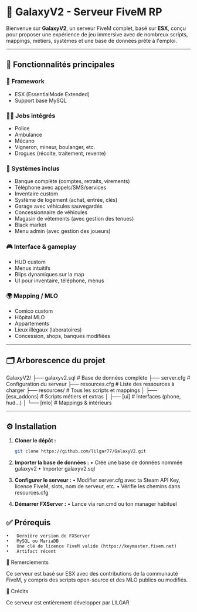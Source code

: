 # 🌌 GalaxyV2 - Serveur FiveM RP

Bienvenue sur **GalaxyV2**, un serveur FiveM complet, basé sur **ESX**, conçu pour proposer une expérience de jeu immersive avec de nombreux scripts, mappings, métiers, systèmes et une base de données prête à l'emploi.

---

## 🔧 Fonctionnalités principales

### 🧠 Framework
- ESX (EssentialMode Extended)
- Support base MySQL

### 👮‍♂️ Jobs intégrés
- Police
- Ambulance
- Mécano
- Vigneron, mineur, boulanger, etc.
- Drogues (récolte, traitement, revente)

### 🏦 Systèmes inclus
- Banque complète (comptes, retraits, virements)
- Téléphone avec appels/SMS/services
- Inventaire custom
- Système de logement (achat, entrée, clés)
- Garage avec véhicules sauvegardés
- Concessionnaire de véhicules
- Magasin de vêtements (avec gestion des tenues)
- Black market
- Menu admin (avec gestion des joueurs)

### 🎮 Interface & gameplay
- HUD custom
- Menus intuitifs
- Blips dynamiques sur la map
- UI pour inventaire, téléphone, menus

### 🌍 Mapping / MLO
- Comico custom
- Hôpital MLO
- Appartements
- Lieux illégaux (laboratoires)
- Concession, shops, banques modifiées

---

## 🗂️ Arborescence du projet

GalaxyV2/
├── galaxyv2.sql          # Base de données complète
├── server.cfg            # Configuration du serveur
├── resources.cfg         # Liste des ressources à charger
├── resources/            # Tous les scripts et mappings
│   ├── [esx_addons]      # Scripts métiers et extras
│   ├── [ui]              # Interfaces (phone, hud…)
│   └── [mlo]             # Mappings & intérieurs


---

## ⚙️ Installation

1. **Cloner le dépôt :**
   ```bash
   git clone https://github.com/lilgar77/GalaxyV2.git
   ```

2.	**Importer la base de données :**
	•	Crée une base de données nommée galaxyv2
	•	Importer galaxyv2.sql

3.	**Configurer le serveur :**
	•	Modifier server.cfg avec ta Steam API Key, licence FiveM, slots, nom de serveur, etc.
	•	Vérifie les chemins dans resources.cfg

4.	**Démarrer FXServer :**
	•	Lance via run.cmd ou ton manager habituel

## ✅ Prérequis
	•	Dernière version de FXServer
	•	MySQL ou MariaDB
	•	Une clé de licence FiveM valide (https://keymaster.fivem.net)
	•	Artifact récent

🙏 Remerciements

Ce serveur est basé sur ESX avec des contributions de la communauté FiveM, y compris des scripts open-source et des MLO publics ou modifiés.

🙌 Crédits

Ce serveur est entièrement développer par LILGAR
